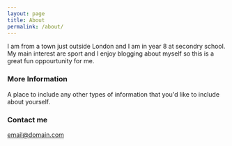 ```yaml
---
layout: page
title: About
permalink: /about/
---
```


I am from a town just outside London and I am in year 8 at secondry school. My main interest are sport and I enjoy blogging about myself so this is a great fun oppourtunity for me.

### More Information

A place to include any other types of information that you'd like to include about yourself.

### Contact me

[email@domain.com](mailto:email@domain.com)
